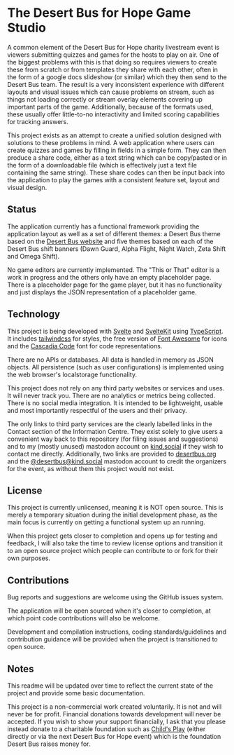# The Desert Bus for Hope Game Studio

A common element of the Desert Bus for Hope charity livestream event is viewers submitting quizzes and games for the hosts to play on air. One of the biggest problems with this is that doing so requires viewers to create these from scratch or from templates they share with each other, often in the form of a google docs slideshow (or similar) which they then send to the Desert Bus team. The result is a very inconsistent experience with different layouts and visual issues which can cause problems on stream, such as things not loading correctly or stream overlay elements covering up important parts of the game. Additionally, because of the formats used, these usually offer little-to-no interactivity and limited scoring capabilities for tracking answers.

This project exists as an attempt to create a unified solution designed with solutions to these problems in mind. A web application where users can create quizzes and games by filling in fields in a simple form. They can then produce a share code, either as a text string which can be copy/pasted or in the form of a downloadable file (which is effectively just a text file containing the same string). These share codes can then be input back into the application to play the games with a consistent feature set, layout and visual design.

## Status

The application currently has a functional framework providing the application layout as well as a set of different themes: a Desert Bus theme based on the [Desert Bus website](https://desertbus.org) and five themes based on each of the Desert Bus shift banners (Dawn Guard, Alpha Flight, Night Watch, Zeta Shift and Omega Shift).

No game editors are currently implemented. The "This or That" editor is a work in progress and the others only have an empty placeholder page. There is a placeholder page for the game player, but it has no functionality and just displays the JSON representation of a placeholder game.

## Technology

This project is being developed with [Svelte](https://svelte.dev/) and [SvelteKit](https://kit.svelte.dev/) using [TypeScript](https://www.typescriptlang.org/). It includes [tailwindcss](https://tailwindcss.com/) for styles, the free version of [Font Awesome](https://fontawesome.com/) for icons and the [Cascadia Code](https://github.com/microsoft/cascadia-code) font for code representations.

There are no APIs or databases. All data is handled in memory as JSON objects. All persistence (such as user configurations) is implemented using the web browser's localstorage functionality.

This project does not rely on any third party websites or services and uses. It will never track you. There are no analytics or metrics being collected. There is no social media integration. It is intended to be lightweight, usable and most importantly respectful of the users and their privacy.

The only links to third party services are the clearly labelled links in the Contact section of the Information Centre. They exist solely to give users a convenient way back to this repository (for filing issues and suggestions) and to my (mostly unused) mastodon account on [kind.social](https://kind.social) if they wish to contact me directly. Additionally, two links are provided to [desertbus.org](https://desertbus.org/) and the [@desertbus@kind.social](https://kind.social/@desertbus) mastodon account to credit the organizers for the event, as without them this project would not exist.

## License

This project is currently unlicensed, meaning it is NOT open source. This is merely a temporary situation during the initial development phase, as the main focus is currently on getting a functional system up an running.

When this project gets closer to completion and opens up for testing and feedback, I will also take the time to review license options and transition it to an open source project which people can contribute to or fork for their own purposes.

## Contributions

Bug reports and suggestions are welcome using the GitHub issues system.

The application will be open sourced when it's closer to completion, at which point code contributions will also be welcome.

Development and compilation instructions, coding standards/guidelines and contribution guidance will be provided when the project is transitioned to open source.

## Notes

This readme will be updated over time to reflect the current state of the project and provide some basic documentation.

This project is a non-commercial work created voluntarily. It is not and will never be for profit. Financial donations towards development will never be accepted. If you wish to show your support financially, I ask that you please instead donate to a charitable foundation such as [Child's Play](https://www.childsplaycharity.org/) (either directly or via the next Desert Bus for Hope event) which is the foundation Desert Bus raises money for.
